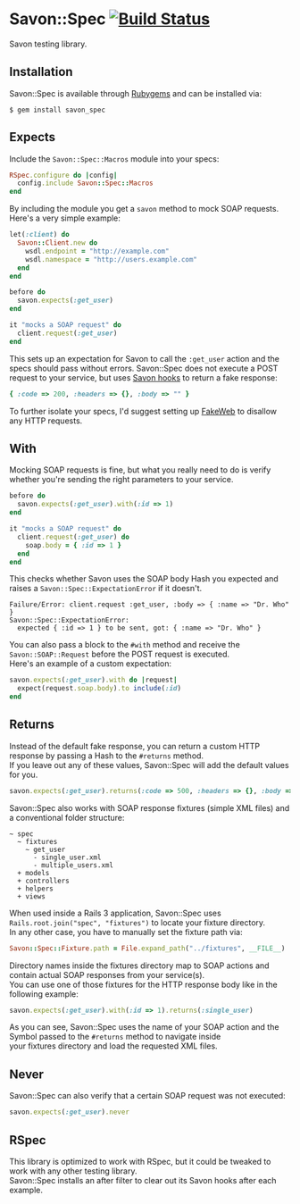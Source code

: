 Savon::Spec [![Build Status](https://secure.travis-ci.org/rubiii/savon_spec.png)](http://travis-ci.org/rubiii/savon_spec)
===========

Savon testing library.


Installation
------------

Savon::Spec is available through [Rubygems](http://rubygems.org/gems/savon_spec) and can be installed via:

```
$ gem install savon_spec
```


Expects
-------

Include the `Savon::Spec::Macros` module into your specs:

``` ruby
RSpec.configure do |config|
  config.include Savon::Spec::Macros
end
```

By including the module you get a `savon` method to mock SOAP requests. Here's a very simple example:

```  ruby
let(:client) do
  Savon::Client.new do
    wsdl.endpoint = "http://example.com"
    wsdl.namespace = "http://users.example.com"
  end
end

before do
  savon.expects(:get_user)
end

it "mocks a SOAP request" do
  client.request(:get_user)
end
```

This sets up an expectation for Savon to call the `:get_user` action and the specs should pass without errors.
Savon::Spec does not execute a POST request to your service, but uses [Savon hooks](http://savonrb.com/#hook_into_the_system) to return a fake response:

``` ruby
{ :code => 200, :headers => {}, :body => "" }
```

To further isolate your specs, I'd suggest setting up [FakeWeb](http://rubygems.org/gems/fakeweb) to disallow any HTTP requests.  


With
----

Mocking SOAP requests is fine, but what you really need to do is verify whether you're sending the right
parameters to your service.

```  ruby
before do
  savon.expects(:get_user).with(:id => 1)
end

it "mocks a SOAP request" do
  client.request(:get_user) do
    soap.body = { :id => 1 }
  end
end
```

This checks whether Savon uses the SOAP body Hash you expected and raises a `Savon::Spec::ExpectationError` if it doesn't.

```
Failure/Error: client.request :get_user, :body => { :name => "Dr. Who" }
Savon::Spec::ExpectationError:
  expected { :id => 1 } to be sent, got: { :name => "Dr. Who" }
```

You can also pass a block to the `#with` method and receive the `Savon::SOAP::Request` before the POST request is executed.  
Here's an example of a custom expectation:

``` ruby
savon.expects(:get_user).with do |request|
  expect(request.soap.body).to include(:id)
end
```


Returns
-------

Instead of the default fake response, you can return a custom HTTP response by passing a Hash to the `#returns` method.  
If you leave out any of these values, Savon::Spec will add the default values for you.

``` ruby
savon.expects(:get_user).returns(:code => 500, :headers => {}, :body => "save the unicorns")
```

Savon::Spec also works with SOAP response fixtures (simple XML files) and a conventional folder structure:

```
~ spec
  ~ fixtures
    ~ get_user
      - single_user.xml
      - multiple_users.xml
  + models
  + controllers
  + helpers
  + views
```

When used inside a Rails 3 application, Savon::Spec uses `Rails.root.join("spec", "fixtures")` to locate your fixture directory.  
In any other case, you have to manually set the fixture path via:

``` ruby
Savon::Spec::Fixture.path = File.expand_path("../fixtures", __FILE__)
```

Directory names inside the fixtures directory map to SOAP actions and contain actual SOAP responses from your service(s).  
You can use one of those fixtures for the HTTP response body like in the following example:

``` ruby
savon.expects(:get_user).with(:id => 1).returns(:single_user)
```

As you can see, Savon::Spec uses the name of your SOAP action and the Symbol passed to the `#returns` method to navigate inside  
your fixtures directory and load the requested XML files.


Never
-----

Savon::Spec can also verify that a certain SOAP request was not executed:

``` ruby
savon.expects(:get_user).never
```


RSpec
-----

This library is optimized to work with RSpec, but it could be tweaked to work with any other testing library.  
Savon::Spec installs an after filter to clear out its Savon hooks after each example.

